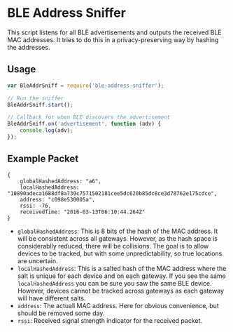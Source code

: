 BLE Address Sniffer
===================

This script listens for all BLE advertisements and outputs the
received BLE MAC addresses. It tries to do this in a privacy-preserving
way by hashing the addresses.

Usage
-----

```javascript
var BleAddrSniff = require('ble-address-sniffer');

// Run the sniffer
BleAddrSniff.start();

// Callback for when BLE discovers the advertisement
BleAddrSniff.on('advertisement', function (adv) {
    console.log(adv);
});
```

Example Packet
--------------

```
{
    globalHashedAddress: "a6",
    localHashedAddress: "10890adeca1688df8a739c7571502181cee5dc620b85dc8ce3d78762e175cdce",
    address: "c098e530005a",
    rssi: -76,
    receivedTime: "2016-03-13T06:10:44.264Z"
}
```

- `globalHashedAddress`: This is 8 bits of the hash of the MAC address.
It will be consistent across all gateways. However, as the hash space is
considerablly reduced, there will be collisions. The goal is to allow
devices to be tracked, but with some unpredictability, so true locations
are uncertain.
- `localHashedAddress`: This is a salted hash of the MAC address where the
salt is unique for each device and on each gateway. If you see the same
`localHashedAddress` you can be sure you saw the same BLE device. However,
devices cannot be tracked across gateways as each gateway will have different
salts.
- `address`: The actuall MAC address. Here for obvious convenience, but should
be removed some day.
- `rssi`: Received signal strength indicator for the received packet.
